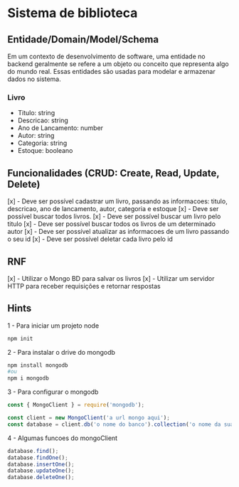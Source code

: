 # Sistema de biblioteca

## Entidade/Domain/Model/Schema
Em um contexto de desenvolvimento de software, uma entidade no backend geralmente
se refere a um objeto ou conceito que representa algo do mundo real. Essas entidades
são usadas para modelar e armazenar dados no sistema.

### Livro
- Titulo: string
- Descricao: string
- Ano de Lancamento: number
- Autor: string
- Categoria: string
- Estoque: booleano

## Funcionalidades (CRUD: Create, Read, Update, Delete)
[x] - Deve ser possível cadastrar um livro, passando as informacoes: titulo, descricao, ano de lancamento, autor, categoria e estoque
[x] - Deve ser possível buscar todos livros.
[x] - Deve ser possível buscar um livro pelo titulo
[x] - Deve ser possível buscar todos os livros de um determinado autor
[x] - Deve ser possível atualizar as informacoes de um livro passando o seu id
[x] - Deve ser possível deletar cada livro pelo id

## RNF
[x] - Utilizar o Mongo BD para salvar os livros
[x] - Utilizar um servidor HTTP para receber requisições e retornar respostas

## Hints
1 - Para iniciar um projeto node
```bash
npm init
```

2 - Para instalar o drive do mongodb
```bash
npm install mongodb
#ou
npm i mongodb
```

3 - Para configurar o mongodb
```js
const { MongoClient } = require('mongodb');

const client = new MongoClient('a url mongo aqui');
const database = client.db('o nome do banco').collection('o nome da sua collection/tabela');
```

4 - Algumas funcoes do mongoClient
```js
database.find();
database.findOne();
database.insertOne();
database.updateOne();
database.deleteOne();
```
